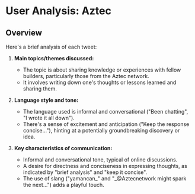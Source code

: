 # User Analysis: Aztec

## Overview

Here's a brief analysis of each tweet:

1. **Main topics/themes discussed:** 
   - The topic is about sharing knowledge or experiences with fellow builders, particularly those from the Aztec network.
   - It involves writing down one's thoughts or lessons learned and sharing them.

2. **Language style and tone:**
   - The language used is informal and conversational ("Been chatting", "I wrote it all down").
   - There's a sense of excitement and anticipation ("Keep the response concise..."), hinting at a potentially groundbreaking discovery or idea.

3. **Key characteristics of communication:**
   - Informal and conversational tone, typical of online discussions.
   - A desire for directness and conciseness in expressing thoughts, as indicated by "brief analysis" and "keep it concise".
   - The use of slang ("yamancan_" and "_@Aztecnetwork might spark the next…") adds a playful touch.